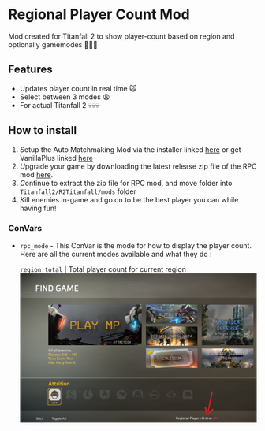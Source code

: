 # Regional Player Count Mod
Mod created for Titanfall 2 to show player-count based on region and optionally gamemodes 🥵💦💦

## Features
- Updates player count in real time 🙀
- Select between 3 modes 😩
- For actual Titanfall 2 💀💀💀

## How to install
1. *S*etup the Auto Matchmaking Mod via the installer linked [here](https://github.com/Titanfall2-T/AutoMatchmakingMod/releases/latest) or get VanillaPlus linked [here](https://northstar.thunderstore.io/package/NanohmProtogen/VanillaPlus/)
2. *U*pgrade your game by downloading the latest release zip file of the RPC mod [here](https://github.com/Titanfall2-T/Regional-Player-Count/releases/latest).
3. *C*ontinue to extract the zip file for RPC mod, and move folder into `Titanfall2/R2Titanfall/mods` folder
4. *K*ill enemies in-game and go on to be the best player you can while having fun!

### ConVars

- `rpc_mode` - This ConVar is the mode for how to display the player count. Here are all the current modes available and what they do : 

    `region_total` | Total player count for current region
    ![RPC Region Total Example](RPC_region_total_example.png)
